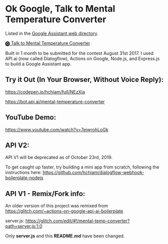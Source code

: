 # Ok Google, Talk to Mental Temperature Converter

Listed in the <a href="https://assistant.google.com/services/a/uid/0000004e69d8570e" target="_blank">Google Assistant web directory</a>.

<a href="https://assistant.google.com/services/invoke/uid/0000004e69d8570e">🅖 Talk to Mental Temperature Converter</a>

Built in 1 month to be submitted for the contest August 31st 2017. I used API.ai (now called Dialogflow), Actions on Google, Node.js, and Express.js to build a Google Assistant app. 

## Try it Out (In Your Browser, Without Voice Reply):

<a href="https://codepen.io/hchiam/full/NEzXja" target="_blank">https://codepen.io/hchiam/full/NEzXja</a>

<a href="https://bot.api.ai/mental-temperature-converter" target="_blank">https://bot.api.ai/mental-temperature-converter</a>

## YouTube Demo:

<a href="https://www.youtube.com/watch?v=7eiwrohLoGk" target="_blank">https://www.youtube.com/watch?v=7eiwrohLoGk</a>

## API V2:

API V1 will be deprecated as of October 23rd, 2019.

To get caught up faster, try building a mini app from scratch, following the instructions here: <a href="https://github.com/hchiam/dialogflow-webhook-boilerplate-nodejs" target="_blank">https://github.com/hchiam/dialogflow-webhook-boilerplate-nodejs</a>

## API V1 - Remix/Fork info:

An older version of this project was remixed from <a href="https://glitch.com/~actions-on-google-api-ai-boilerplate">https://glitch.com/~actions-on-google-api-ai-boilerplate</a>

server.js: <a href="https://glitch.com/edit/#!/mental-temp-converter?path=server.js:1:0">https://glitch.com/edit/#!/mental-temp-converter?path=server.js:1:0</a>

Only **server.js** and this **README.md** have been changed.
